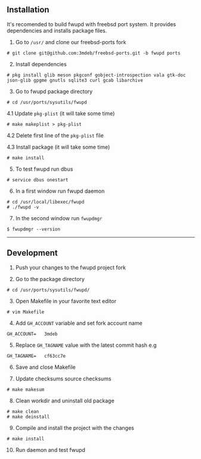 ## Installation

It's recomended to build fwupd with freebsd port system. It provides
dependencies and installs package files.

1. Go to `/usr/` and clone our freebsd-ports fork

```
# git clone git@github.com:3mdeb/freebsd-ports.git -b fwupd ports
```

2. Install dependencies

```
# pkg install glib meson pkgconf gobject-introspection vala gtk-doc json-glib gpgme gnutls sqlite3 curl gcab libarchive
```

3. Go to fwupd package directory

```
# cd /usr/ports/sysutils/fwupd
```

4.1 Update `pkg-plist` (it will take some time)

```
# make makeplist > pkg-plist
```

4.2 Delete first line of the `pkg-plist` file

4.3 Install package (it will take some time)

```
# make install
```

5. To test fwupd run dbus

```
# service dbus onestart
```

6. In a first window run fwupd daemon

```
# cd /usr/local/libexec/fwupd
# ./fwupd -v
```

7. In the second window run `fwupdmgr`

```
$ fwupdmgr --version
```

---

## Development

1. Push your changes to the fwupd project fork

2. Go to the package directory

```
# cd /usr/ports/sysutils/fwupd/
```

3. Open Makefile in your favorite text editor

```
# vim Makefile
```

4. Add `GH_ACCOUNT` variable and set fork account name

```
GH_ACCOUNT=   3mdeb
```

5. Replace `GH_TAGNAME` value with the latest commit hash e.g

```
GH_TAGNAME=   cf63cc7e
```

6. Save and close Makefile


7. Update checksums source checksums

```
# make makesum
```

8. Clean workdir and uninstall old package

```
# make clean
# make deinstall
```

9. Compile and install the project with the changes

```
# make install
```

10. Run daemon and test fwupd
